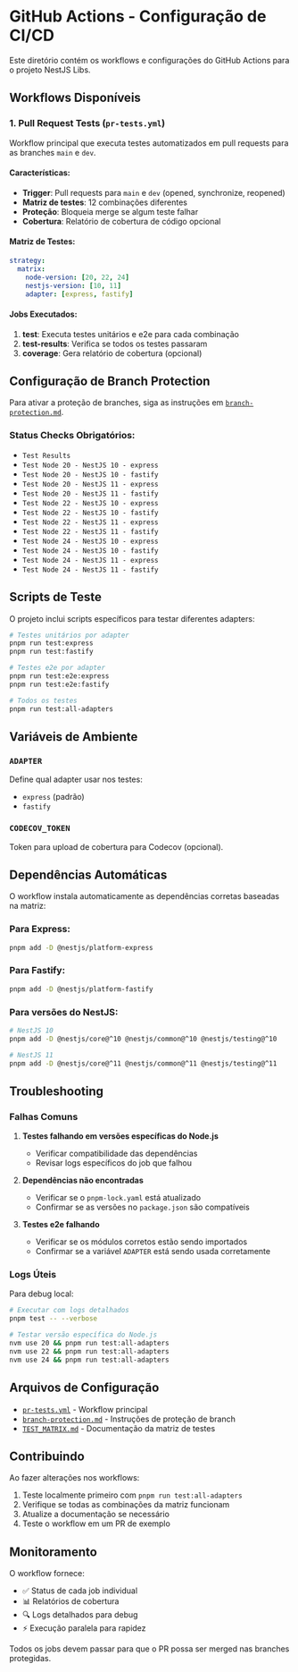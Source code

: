 # GitHub Actions - Configuração de CI/CD

Este diretório contém os workflows e configurações do GitHub Actions para o projeto NestJS Libs.

## Workflows Disponíveis

### 1. Pull Request Tests (`pr-tests.yml`)

Workflow principal que executa testes automatizados em pull requests para as branches `main` e `dev`.

#### Características:
- **Trigger**: Pull requests para `main` e `dev` (opened, synchronize, reopened)
- **Matriz de testes**: 12 combinações diferentes
- **Proteção**: Bloqueia merge se algum teste falhar
- **Cobertura**: Relatório de cobertura de código opcional

#### Matriz de Testes:
```yaml
strategy:
  matrix:
    node-version: [20, 22, 24]
    nestjs-version: [10, 11]
    adapter: [express, fastify]
```

#### Jobs Executados:
1. **test**: Executa testes unitários e e2e para cada combinação
2. **test-results**: Verifica se todos os testes passaram
3. **coverage**: Gera relatório de cobertura (opcional)

## Configuração de Branch Protection

Para ativar a proteção de branches, siga as instruções em [`branch-protection.md`](./branch-protection.md).

### Status Checks Obrigatórios:
- `Test Results`
- `Test Node 20 - NestJS 10 - express`
- `Test Node 20 - NestJS 10 - fastify`
- `Test Node 20 - NestJS 11 - express`
- `Test Node 20 - NestJS 11 - fastify`
- `Test Node 22 - NestJS 10 - express`
- `Test Node 22 - NestJS 10 - fastify`
- `Test Node 22 - NestJS 11 - express`
- `Test Node 22 - NestJS 11 - fastify`
- `Test Node 24 - NestJS 10 - express`
- `Test Node 24 - NestJS 10 - fastify`
- `Test Node 24 - NestJS 11 - express`
- `Test Node 24 - NestJS 11 - fastify`

## Scripts de Teste

O projeto inclui scripts específicos para testar diferentes adapters:

```bash
# Testes unitários por adapter
pnpm run test:express
pnpm run test:fastify

# Testes e2e por adapter
pnpm run test:e2e:express
pnpm run test:e2e:fastify

# Todos os testes
pnpm run test:all-adapters
```

## Variáveis de Ambiente

### `ADAPTER`
Define qual adapter usar nos testes:
- `express` (padrão)
- `fastify`

### `CODECOV_TOKEN`
Token para upload de cobertura para Codecov (opcional).

## Dependências Automáticas

O workflow instala automaticamente as dependências corretas baseadas na matriz:

### Para Express:
```bash
pnpm add -D @nestjs/platform-express
```

### Para Fastify:
```bash
pnpm add -D @nestjs/platform-fastify
```

### Para versões do NestJS:
```bash
# NestJS 10
pnpm add -D @nestjs/core@^10 @nestjs/common@^10 @nestjs/testing@^10

# NestJS 11
pnpm add -D @nestjs/core@^11 @nestjs/common@^11 @nestjs/testing@^11
```

## Troubleshooting

### Falhas Comuns

1. **Testes falhando em versões específicas do Node.js**
   - Verificar compatibilidade das dependências
   - Revisar logs específicos do job que falhou

2. **Dependências não encontradas**
   - Verificar se o `pnpm-lock.yaml` está atualizado
   - Confirmar se as versões no `package.json` são compatíveis

3. **Testes e2e falhando**
   - Verificar se os módulos corretos estão sendo importados
   - Confirmar se a variável `ADAPTER` está sendo usada corretamente

### Logs Úteis

Para debug local:
```bash
# Executar com logs detalhados
pnpm test -- --verbose

# Testar versão específica do Node.js
nvm use 20 && pnpm run test:all-adapters
nvm use 22 && pnpm run test:all-adapters
nvm use 24 && pnpm run test:all-adapters
```

## Arquivos de Configuração

- [`pr-tests.yml`](./workflows/pr-tests.yml) - Workflow principal
- [`branch-protection.md`](./branch-protection.md) - Instruções de proteção de branch
- [`TEST_MATRIX.md`](./TEST_MATRIX.md) - Documentação da matriz de testes

## Contribuindo

Ao fazer alterações nos workflows:

1. Teste localmente primeiro com `pnpm run test:all-adapters`
2. Verifique se todas as combinações da matriz funcionam
3. Atualize a documentação se necessário
4. Teste o workflow em um PR de exemplo

## Monitoramento

O workflow fornece:
- ✅ Status de cada job individual
- 📊 Relatórios de cobertura
- 🔍 Logs detalhados para debug
- ⚡ Execução paralela para rapidez

Todos os jobs devem passar para que o PR possa ser merged nas branches protegidas.
